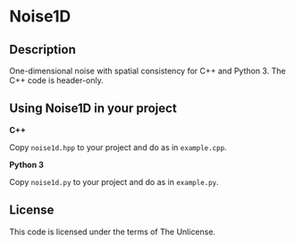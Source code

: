 # Noise1D

## Description
One-dimensional noise with spatial consistency for C++ and Python 3. The C++ code is header-only.

## Using Noise1D in your project

__C++__

Copy `noise1d.hpp` to your project and do as in `example.cpp`.

__Python 3__

Copy `noise1d.py` to your project and do as in `example.py`.

## License
This code is licensed under the terms of The Unlicense.
